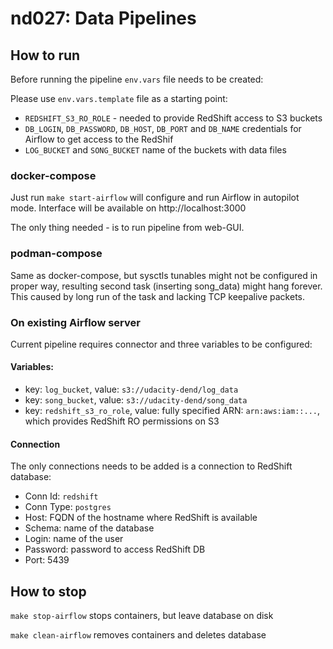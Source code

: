 # nd027: Data Pipelines

## How to run

Before running the pipeline `env.vars` file needs to be created:

Please use `env.vars.template` file as a starting point:

- `REDSHIFT_S3_RO_ROLE` - needed to provide RedShift access to S3 buckets
- `DB_LOGIN`, `DB_PASSWORD`, `DB_HOST`, `DB_PORT` and `DB_NAME` credentials for Airflow to get access to the RedShif
- `LOG_BUCKET` and `SONG_BUCKET` name of the buckets with data files

### docker-compose

Just run `make start-airflow` will configure  and run Airflow in autopilot mode. Interface will be available on http://localhost:3000

The only thing needed - is to run pipeline from web-GUI.

### podman-compose

Same as docker-compose, but sysctls tunables might not be configured in proper way, resulting second task (inserting song_data) might hang forever. This caused by long run of the task and lacking TCP keepalive packets.

### On existing Airflow server

Current pipeline requires connector and three variables to be configured:

#### Variables:

- key: `log_bucket`, value: `s3://udacity-dend/log_data`
- key: `song_bucket`, value: `s3://udacity-dend/song_data`
- key: `redshift_s3_ro_role`, value: fully specified ARN: `arn:aws:iam::...`, which provides RedShift RO permissions on S3

#### Connection

The only connections needs to be added is a connection to RedShift database:

- Conn Id: `redshift`
- Conn Type: `postgres`
- Host: FQDN of the hostname where RedShift is available
- Schema: name of the database
- Login: name of the user
- Password: password to access RedShift DB
- Port: 5439

## How to stop

`make stop-airflow` stops containers, but leave database on disk


`make clean-airflow` removes containers and deletes database
